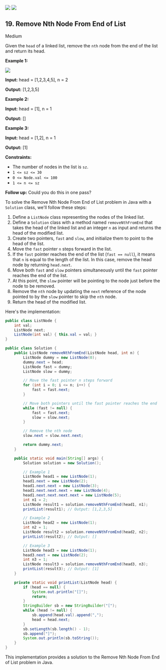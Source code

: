 [![](https://img.shields.io/github/stars/javadev/LeetCode-in-All?label=Stars&style=flat-square)](https://github.com/javadev/LeetCode-in-All)
[![](https://img.shields.io/github/forks/javadev/LeetCode-in-All?label=Fork%20me%20on%20GitHub%20&style=flat-square)](https://github.com/javadev/LeetCode-in-All/fork)

## 19\. Remove Nth Node From End of List

Medium

Given the `head` of a linked list, remove the `nth` node from the end of the list and return its head.

**Example 1:**

![](https://assets.leetcode.com/uploads/2020/10/03/remove_ex1.jpg)

**Input:** head = [1,2,3,4,5], n = 2

**Output:** [1,2,3,5] 

**Example 2:**

**Input:** head = [1], n = 1

**Output:** [] 

**Example 3:**

**Input:** head = [1,2], n = 1

**Output:** [1] 

**Constraints:**

*   The number of nodes in the list is `sz`.
*   `1 <= sz <= 30`
*   `0 <= Node.val <= 100`
*   `1 <= n <= sz`

**Follow up:** Could you do this in one pass?

To solve the Remove Nth Node From End of List problem in Java with a `Solution` class, we'll follow these steps:

1. Define a `ListNode` class representing the nodes of the linked list.
2. Define a `Solution` class with a method named `removeNthFromEnd` that takes the head of the linked list and an integer `n` as input and returns the head of the modified list.
3. Create two pointers, `fast` and `slow`, and initialize them to point to the head of the list.
4. Move the `fast` pointer `n` steps forward in the list.
5. If the `fast` pointer reaches the end of the list (`fast == null`), it means that `n` is equal to the length of the list. In this case, remove the head node by returning `head.next`.
6. Move both `fast` and `slow` pointers simultaneously until the `fast` pointer reaches the end of the list.
7. At this point, the `slow` pointer will be pointing to the node just before the node to be removed.
8. Remove the `nth` node by updating the `next` reference of the node pointed to by the `slow` pointer to skip the `nth` node.
9. Return the head of the modified list.

Here's the implementation:

```java
public class ListNode {
    int val;
    ListNode next;
    ListNode(int val) { this.val = val; }
}

public class Solution {
    public ListNode removeNthFromEnd(ListNode head, int n) {
        ListNode dummy = new ListNode(0);
        dummy.next = head;
        ListNode fast = dummy;
        ListNode slow = dummy;

        // Move the fast pointer n steps forward
        for (int i = 0; i <= n; i++) {
            fast = fast.next;
        }

        // Move both pointers until the fast pointer reaches the end
        while (fast != null) {
            fast = fast.next;
            slow = slow.next;
        }

        // Remove the nth node
        slow.next = slow.next.next;

        return dummy.next;
    }

    public static void main(String[] args) {
        Solution solution = new Solution();

        // Example 1
        ListNode head1 = new ListNode(1);
        head1.next = new ListNode(2);
        head1.next.next = new ListNode(3);
        head1.next.next.next = new ListNode(4);
        head1.next.next.next.next = new ListNode(5);
        int n1 = 2;
        ListNode result1 = solution.removeNthFromEnd(head1, n1);
        printList(result1); // Output: [1,2,3,5]

        // Example 2
        ListNode head2 = new ListNode(1);
        int n2 = 1;
        ListNode result2 = solution.removeNthFromEnd(head2, n2);
        printList(result2); // Output: []

        // Example 3
        ListNode head3 = new ListNode(1);
        head3.next = new ListNode(2);
        int n3 = 1;
        ListNode result3 = solution.removeNthFromEnd(head3, n3);
        printList(result3); // Output: [1]
    }

    private static void printList(ListNode head) {
        if (head == null) {
            System.out.println("[]");
            return;
        }
        StringBuilder sb = new StringBuilder("[");
        while (head != null) {
            sb.append(head.val).append(",");
            head = head.next;
        }
        sb.setLength(sb.length() - 1);
        sb.append("]");
        System.out.println(sb.toString());
    }
}
```

This implementation provides a solution to the Remove Nth Node From End of List problem in Java.